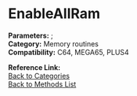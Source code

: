 # EnableAllRam

**Parameters:** ;  
**Category:** Memory routines  
**Compatibility:** C64, MEGA65, PLUS4  

**Reference Link:**  
[Back to Categories](../categories/memory_routines.md)  
[Back to Methods List](../../SUMMARY.md)
